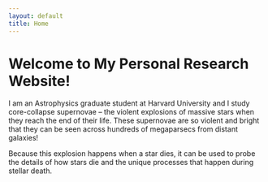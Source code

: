 ```yaml
---
layout: default
title: Home
---
```


# Welcome to My Personal Research Website!

I am an Astrophysics graduate student at Harvard University and I study core-collapse supernovae – the violent explosions of massive stars when they reach the end of their life. These supernovae are so violent and bright that they can be seen across hundreds of megaparsecs from distant galaxies!

Because this explosion happens when a star dies, it can be used to probe the details of how stars die and the unique processes that happen during stellar death. 

